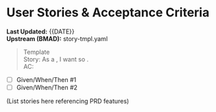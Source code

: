 # User Stories & Acceptance Criteria
**Last Updated:** {{DATE}}  
**Upstream (BMAD):** story-tmpl.yaml

> Template  
Story: As a <user>, I want <capability> so <outcome>.  
AC:  
- [ ] Given/When/Then #1  
- [ ] Given/When/Then #2

(List stories here referencing PRD features)